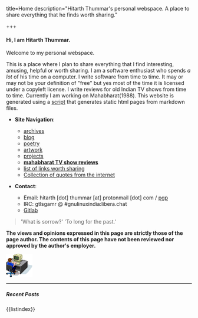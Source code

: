 title=Home
description="Hitarth Thummar's personal webspace. A place to share everything that he finds worth sharing."

+++
#### Hi, I am Hitarth Thummar. 
Welcome to my personal webspace.

<!-- homepagepointer -->

This is a place where I plan to share everything that
I find interesting, amusing, helpful or worth sharing. I am a software
enthusiast who spends *a lot* of his time on a computer. I write software from
time to time. It may or may not be your definition of "free" but yes most of
the time it is licensed under a copyleft license. I write reviews for old Indian TV shows
from time to time. Currently I am working on Mahabharat(1988). 
This website is generated using a [script](https://gitlab.com/gtlsgamr/htxyz) that
generates static html pages from markdown files.

- **Site Navigation**: 
	* [archives](./posts/archive.html)
	* [blog](./posts/blog)
	* [poetry](./posts/poems)
	* [artwork](./posts/artwork)
	* [projects](./posts/projects)
	* [**mahabharat TV show reviews**](./posts/mahabharat)
	* [list of links worth sharing](./posts/blog/interesting_links.html)
	* [Collection of quotes from the internet](./static/internet_quotes.txt)

- **Contact**: 
	* Email: hitarth [dot] thummar [at] protonmail [dot] com / [pgp](./static/key.txt)
	* IRC: gtlsgamr @ #gnulinuxindia:libera.chat
	* [Gitlab](https://gitlab.com/gtlsgamr)

>'What is sorrow?' 'To long for the past.'

**The views and opinions expressed in this page are strictly those of the page author. The contents of this page have not been reviewed nor approved by the author's employer.**

![](static/images/guycomputer.gif) 

---------------------------------------------
##### Recent Posts
{{listindex}}
